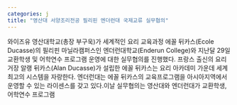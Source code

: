 ```yaml
---
categories: j
title: "영산대 서양조리전공 필리핀 엔더런대 국제교류 실무협의"
---
```

와이즈유 영산대학교(총장 부구욱)가 세계적인 요리 교육과정 에꼴 뒤카스(Ecole Ducasse)의 필리핀 마닐라캠퍼스인 엔더런대학교(Enderun College)와 지난달 29일 교환학생 및 어학연수 프로그램 운영에 대한 실무협의를 진행했다. 프랑스 출신의 요리거장 알랭 뒤카스(Alan Ducasse)가 설립한 에꼴 뒤카스는 요리 아카데미 가운데 세계 최고의 시스템을 자랑한다. 엔더런대는 에꼴 뒤카스의 교육프로그램을 아시아지역에서 운영할 수 있는 라이센스를 갖고 있다.이날 실무협의는 영산대와 엔더런대가 교환학생, 어학연수 프로그램